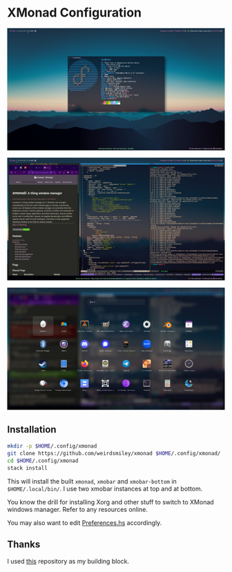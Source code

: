 # XMonad Configuration

![System Preview](./preview/fastfetch.png)

![XMonad Preview](./preview/xmonad.png)

![Rofi Launcher](./preview/rofi.png)

## Installation

```bash
mkdir -p $HOME/.config/xmonad
git clone https://github.com/weirdsmiley/xmonad $HOME/.config/xmonad/
cd $HOME/.config/xmonad
stack install
```

This will install the built `xmonad`, `xmobar` and `xmobar-bottom` in `$HOME/.local/bin/`. I use two xmobar instances at top and at bottom.

You know the drill for installing Xorg and other stuff to switch to XMonad
windows manager. Refer to any resources online.

You may also want to edit [Preferences.hs](https://github.com/weirdsmiley/xmonad/blob/main/src/Preferences.hs) accordingly.

## Thanks

I used [this](https://github.com/AtifChy/xmonad/) repository as my building block.
